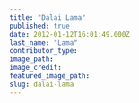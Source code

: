```yaml
---
title: "Dalai Lama"
published: true
date: 2012-01-12T16:01:49.000Z
last_name: "Lama"
contributor_type:
image_path:
image_credit:
featured_image_path:
slug: dalai-lama
---
```

